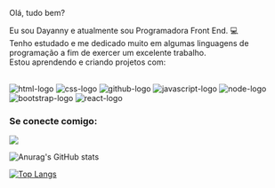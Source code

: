 Olá, tudo bem?

Eu sou Dayanny e atualmente sou Programadora Front End. :computer:
<br>Tenho estudado e me dedicado muito em algumas linguagens de programação a fim de exercer um excelente trabalho.
<br>Estou aprendendo e criando projetos com:
<br><br>

<img src="https://img.shields.io/badge/HTML5-E34F26?style=for-the-badge&logo=html5&logoColor=white" alt="html-logo"> <img src="https://img.shields.io/badge/CSS3-1572B6?style=for-the-badge&logo=css3&logoColor=white" alt="css-logo"> <img src="https://img.shields.io/badge/GitHub-100000?style=for-the-badge&logo=github&logoColor=white" alt="github-logo"> <img src="https://img.shields.io/badge/JavaScript-323330?style=for-the-badge&logo=javascript&logoColor=F7DF1E" alt="javascript-logo"> <img src="https://img.shields.io/badge/Node.js-43853D?style=for-the-badge&logo=node.js&logoColor=white" alt="node-logo"> <img src="https://img.shields.io/badge/Bootstrap-563D7C?style=for-the-badge&logo=bootstrap&logoColor=white" alt="bootstrap-logo"> <img src="https://img.shields.io/badge/React-20232A?style=for-the-badge&logo=react&logoColor=61DAFB" alt="react-logo"> 
  <br>
### Se conecte comigo:
<a href="https://www.linkedin.com/in/dayanny-siqueira/"><img src="https://img.shields.io/badge/LinkedIn-0077B5?style=for-the-badge&logo=linkedin&logoColor=white"></a>


![Anurag's GitHub stats](https://github-readme-stats.vercel.app/api?username=idanisiqueira&show_icons=true&theme=monokai)


[![Top Langs](https://github-readme-stats.vercel.app/api/top-langs/?username=idanisiqueira)](https://github.com/anuraghazra/github-readme-stats)


  

<!---
idanisiqueira/idanisiqueira is a ✨ special ✨ repository because its `README.md` (this file) appears on your GitHub profile.
You can click the Preview link to take a look at your changes.
--->
